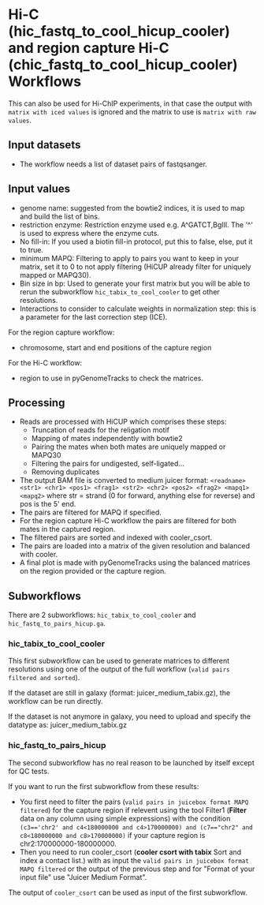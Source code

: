 # Hi-C (hic_fastq_to_cool_hicup_cooler) and region capture Hi-C (chic_fastq_to_cool_hicup_cooler) Workflows

This can also be used for Hi-ChIP experiments, in that case the output with `matrix with iced values` is ignored and the matrix to use is `matrix with raw values`.

## Input datasets

- The workflow needs a list of dataset pairs of fastqsanger.

## Input values

- genome name: suggested from the bowtie2 indices, it is used to map and build the list of bins.
- restriction enzyme: Restriction enzyme used e.g. A^GATCT,BglII. The '^' is used to express where the enzyme cuts.
- No fill-in: If you used a biotin fill-in protocol, put this to false, else, put it to true.
- minimum MAPQ: Filtering to apply to pairs you want to keep in your matrix, set it to 0 to not apply filtering (HiCUP already filter for uniquely mapped or MAPQ30).
- Bin size in bp: Used to generate your first matrix but you will be able to rerun the subworkflow `hic_tabix_to_cool_cooler` to get other resolutions.
- Interactions to consider to calculate weights in normalization step: this is a parameter for the last correction step (ICE).

For the region capture workflow:

- chromosome, start and end positions of the capture region

For the Hi-C workflow:

- region to use in pyGenomeTracks to check the matrices.

## Processing

- Reads are processed with HiCUP which comprises these steps:
  - Truncation of reads for the religation motif
  - Mapping of mates independently with bowtie2
  - Pairing the mates when both mates are uniquely mapped or MAPQ30
  - Filtering the pairs for undigested, self-ligated...
  - Removing duplicates
- The output BAM file is converted to medium juicer format: `<readname> <str1> <chr1> <pos1> <frag1> <str2> <chr2> <pos2> <frag2> <mapq1> <mapq2>` where str = strand (0 for forward, anything else for reverse) and pos is the 5' end.
- The pairs are filtered for MAPQ if specified.
- For the region capture Hi-C workflow the pairs are filtered for both mates in the captured region.
- The filtered pairs are sorted and indexed with cooler_csort.
- The pairs are loaded into a matrix of the given resolution and balanced with cooler.
- A final plot is made with pyGenomeTracks using the balanced matrices on the region provided or the capture region.

## Subworkflows

There are 2 subworkflows: `hic_tabix_to_cool_cooler` and `hic_fastq_to_pairs_hicup.ga`.

### hic_tabix_to_cool_cooler

This first subworkflow can be used to generate matrices to different resolutions using one of the output of the full workflow (`valid pairs filtered and sorted`).

If the dataset are still in galaxy (format: juicer_medium_tabix.gz), the workflow can be run directly.

If the dataset is not anymore in galaxy, you need to upload and specify the datatype as: juicer_medium_tabix.gz

### hic_fastq_to_pairs_hicup

The second subworkflow has no real reason to be launched by itself except for QC tests.

If you want to run the first subworkflow from these results:

- You first need to filter the pairs (`valid pairs in juicebox format MAPQ filtered`) for the capture region if relevent using the tool Filter1 (**Filter** data on any column using simple expressions) with the condition `(c3=='chr2' and c4<180000000 and c4>170000000) and (c7=="chr2" and c8<180000000 and c8>170000000)` if your capture region is chr2:170000000-180000000.
- Then you need to run cooler_csort (**cooler csort with tabix** Sort and index a contact list.) with as input the `valid pairs in juicebox format MAPQ filtered` or the output of the previous step and for "Format of your input file" use "Juicer Medium Format".

The output of `cooler_csort` can be used as input of the first subworkflow.
